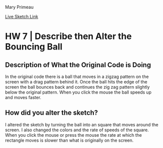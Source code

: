 Mary Primeau

[Live Sketch Link](https://mprimeau1.github.io/120v2/HW8/index.html)


# HW 7 | Describe then Alter the Bouncing Ball

## Description of What the Original Code is Doing

In the original code there is a ball that moves in a zigzag pattern on the screen with a drag pattern behind it. Once the ball hits the edge of the screen the ball bounces back and continues the zig zag pattern slightly below the original pattern. When you click the mouse the ball speeds up and moves faster.

## How did you alter the sketch?

I altered the sketch by turning the ball into an square that moves around the screen. I also changed the colors and the rate of speeds of the square. When you click the mouse or press the mouse the rate at which the rectangle moves is slower than what is originally on the screen.
